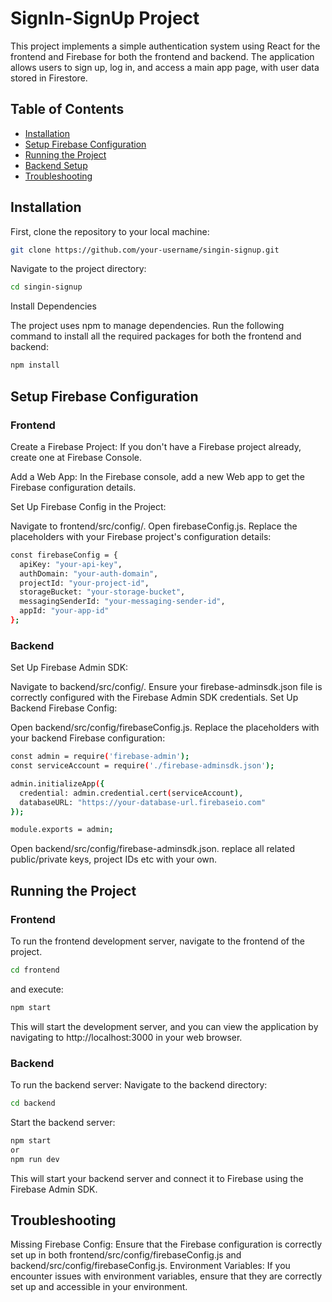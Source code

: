 # SignIn-SignUp Project

This project implements a simple authentication system using React for the frontend and Firebase for both the frontend and backend. The application allows users to sign up, log in, and access a main app page, with user data stored in Firestore.

## Table of Contents

- [Installation](#installation)
- [Setup Firebase Configuration](#setup-firebase-configuration)
- [Running the Project](#running-the-project)
- [Backend Setup](#backend-setup)
- [Troubleshooting](#troubleshooting)

## Installation

First, clone the repository to your local machine:

```bash
git clone https://github.com/your-username/singin-signup.git
```
Navigate to the project directory:

```bash
cd singin-signup
```

Install Dependencies

The project uses npm to manage dependencies. Run the following command to install all the required packages for both the frontend and backend:
```bash
npm install
```

## Setup Firebase Configuration

### Frontend

Create a Firebase Project: If you don't have a Firebase project already, create one at Firebase Console.

Add a Web App: In the Firebase console, add a new Web app to get the Firebase configuration details.

Set Up Firebase Config in the Project:

Navigate to frontend/src/config/.
Open firebaseConfig.js.
Replace the placeholders with your Firebase project's configuration details:

```bash
const firebaseConfig = {
  apiKey: "your-api-key",
  authDomain: "your-auth-domain",
  projectId: "your-project-id",
  storageBucket: "your-storage-bucket",
  messagingSenderId: "your-messaging-sender-id",
  appId: "your-app-id"
};
```
### Backend
Set Up Firebase Admin SDK:

Navigate to backend/src/config/.
Ensure your firebase-adminsdk.json file is correctly configured with the Firebase Admin SDK credentials.
Set Up Backend Firebase Config:

Open backend/src/config/firebaseConfig.js.
Replace the placeholders with your backend Firebase configuration:

```bash
const admin = require('firebase-admin');
const serviceAccount = require('./firebase-adminsdk.json');

admin.initializeApp({
  credential: admin.credential.cert(serviceAccount),
  databaseURL: "https://your-database-url.firebaseio.com"
});

module.exports = admin;
```
Open backend/src/config/firebase-adminsdk.json.
replace all related public/private keys, project IDs etc with your own.

## Running the Project

### Frontend
To run the frontend development server, navigate to the frontend of the project.
```bash
cd frontend
```
and execute:
```bash
npm start
```
This will start the development server, and you can view the application by navigating to http://localhost:3000 in your web browser.

### Backend
To run the backend server:
Navigate to the backend directory:

```bash
cd backend
```

Start the backend server:

```bash
npm start
or
npm run dev
```
This will start your backend server and connect it to Firebase using the Firebase Admin SDK.

## Troubleshooting

Missing Firebase Config: Ensure that the Firebase configuration is correctly set up in both frontend/src/config/firebaseConfig.js and backend/src/config/firebaseConfig.js.
Environment Variables: If you encounter issues with environment variables, ensure that they are correctly set up and accessible in your environment.
